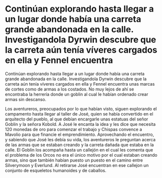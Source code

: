 # Continúan explorando hasta llegar a un lugar donde había una carreta grande abandonada en la calle. Investigandola Dyrwin descubre que la carreta aún tenía víveres cargados en ella y Fennel encuentra 

Continúan explorando hasta llegar a un lugar donde había una carreta grande abandonada en la calle. Investigandola Dyrwin descubre que la carreta aún tenía víveres cargados en ella y Fennel encuentra unas marcas de cortes como de armas a los costados. No muy lejos de ahí se encontraba la herrería donde un goblin al cual le habían ordenado crear armas sin descanso.

Los aventureros, preocupados por lo que habían visto, siguen explorando el campamento hasta llegar al taller de José, quien se había convertido en el arquitecto del pueblo, al que debían encargarle unas estatuas del señor Goblin y la señora Kobold. A José le encanta la idea y les dice que necesita 120 monedas de oro para comenzar el trabajo y Chispas convence a Mavolio para que financie el emprendimiento. Aprovechando el encuentro, y sabiendo que José les debía su vida, los aventureros le preguntan acerca de las armas que se estaban creando y la carreta dañada que estaba en la calle. El Goblin los acompaña hasta un callejón en el cual les comenta que el problema de los Orcos no era el único motivo por el cual estaban creando armas, sino que también habían puesto un puesto en el camino entre Silverymoon y Everlund. Al retirarse José encuentran en ese callejon un conjunto de esqueletos humanoides y de caballos.

